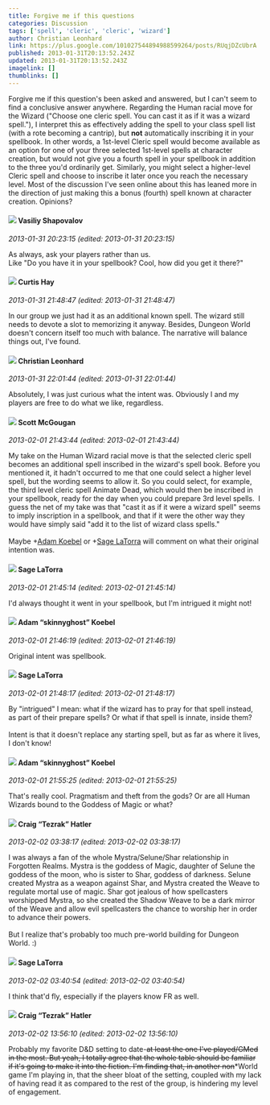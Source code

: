 ```yaml
---
title: Forgive me if this questions
categories: Discussion
tags: ['spell', 'cleric', 'cleric', 'wizard']
author: Christian Leonhard
link: https://plus.google.com/101027544894988599264/posts/RUqjDZcUbrA
published: 2013-01-31T20:13:52.243Z
updated: 2013-01-31T20:13:52.243Z
imagelink: []
thumblinks: []
---
```


Forgive me if this question&#39;s been asked and answered, but I can&#39;t seem to find a conclusive answer anywhere. Regarding the Human racial move for the Wizard (&quot;Choose one cleric spell. You can cast it as if it was a wizard spell.&quot;), I interpret this as effectively adding the spell to your class spell list (with a rote becoming a cantrip), but <b>not</b> automatically inscribing it in your spellbook. In other words, a 1st-level Cleric spell would become available as an option for one of your three selected 1st-level spells at character creation, but would not give you a fourth spell in your spellbook in addition to the three you&#39;d ordinarily get. Similarly, you might select a higher-level Cleric spell and choose to inscribe it later once you reach the necessary level. Most of the discussion I&#39;ve seen online about this has leaned more in the direction of just making this a bonus (fourth) spell known at character creation. Opinions?
<div id='comment z13dzhoouyzmgxfgm04chbdqbryvhbnbo40'>
  <h4><img src='{{site.baseurl}}//images/avatars/105808699738403752805_photo.jpg'> Vasiliy Shapovalov</h4>
      <p><cite>2013-01-31 20:23:15 (edited: 2013-01-31 20:23:15)</cite></p>
        <p>As always, ask your players rather than us. <br />Like &quot;Do you have it in your spellbook? Cool, how did you get it there?&quot;</p>
</div>
        

<div id='comment z13dzhoouyzmgxfgm04chbdqbryvhbnbo40'>
  <h4><img src='{{site.baseurl}}//images/avatars/105462142271358110122_photo.jpg'> Curtis Hay</h4>
      <p><cite>2013-01-31 21:48:47 (edited: 2013-01-31 21:48:47)</cite></p>
        <p>In our group we just had it as an additional known spell. The wizard still needs to devote a slot to memorizing it anyway. Besides, Dungeon World doesn&#39;t concern itself too much with balance. The narrative will balance things out, I&#39;ve found.</p>
</div>
        

<div id='comment z13dzhoouyzmgxfgm04chbdqbryvhbnbo40'>
  <h4><img src='{{site.baseurl}}//images/avatars/101027544894988599264_photo.jpg'> Christian Leonhard</h4>
      <p><cite>2013-01-31 22:01:44 (edited: 2013-01-31 22:01:44)</cite></p>
        <p>Absolutely, I was just curious what the intent was. Obviously I and my players are free to do what we like, regardless.</p>
</div>
        

<div id='comment z13dzhoouyzmgxfgm04chbdqbryvhbnbo40'>
  <h4><img src='{{site.baseurl}}//images/avatars/101873051689654385715_photo.jpg'> Scott McGougan</h4>
      <p><cite>2013-02-01 21:43:44 (edited: 2013-02-01 21:43:44)</cite></p>
        <p>My take on the Human Wizard racial move is that the selected cleric spell becomes an additional spell inscribed in the wizard&#39;s spell book. Before you mentioned it, it hadn&#39;t occurred to me that one could select a higher level spell, but the wording seems to allow it. So you could select, for example, the third level cleric spell Animate Dead, which would then be inscribed in your spellbook, ready for the day when you could prepare 3rd level spells.  I guess the net of my take was that &quot;cast it as if it were a wizard spell&quot; seems to imply inscription in a spellbook, and that if it were the other way they would have simply said &quot;add it to the list of wizard class spells.&quot; <br /><br />Maybe <span class="proflinkWrapper"><span class="proflinkPrefix">+</span><a class="proflink" href="https://plus.google.com/112484087750169360510" oid="112484087750169360510">Adam Koebel</a></span> or <span class="proflinkWrapper"><span class="proflinkPrefix">+</span><a class="proflink" href="https://plus.google.com/117415966179711277938" oid="117415966179711277938">Sage LaTorra</a></span> will comment on what their original intention was. </p>
</div>
        

<div id='comment z13dzhoouyzmgxfgm04chbdqbryvhbnbo40'>
  <h4><img src='{{site.baseurl}}//images/avatars/117415966179711277938_photo.jpg'> Sage LaTorra</h4>
      <p><cite>2013-02-01 21:45:14 (edited: 2013-02-01 21:45:14)</cite></p>
        <p>I&#39;d always thought it went in your spellbook, but I&#39;m intrigued it might not!</p>
</div>
        

<div id='comment z13dzhoouyzmgxfgm04chbdqbryvhbnbo40'>
  <h4><img src='{{site.baseurl}}//images/avatars/112484087750169360510_photo.jpg'> Adam “skinnyghost” Koebel</h4>
      <p><cite>2013-02-01 21:46:19 (edited: 2013-02-01 21:46:19)</cite></p>
        <p>Original intent was spellbook.</p>
</div>
        

<div id='comment z13dzhoouyzmgxfgm04chbdqbryvhbnbo40'>
  <h4><img src='{{site.baseurl}}//images/avatars/117415966179711277938_photo.jpg'> Sage LaTorra</h4>
      <p><cite>2013-02-01 21:48:17 (edited: 2013-02-01 21:48:17)</cite></p>
        <p>By &quot;intrigued&quot; I mean: what if the wizard has to pray for that spell instead, as part of their prepare spells? Or what if that spell is innate, inside them?<br /><br />Intent is that it doesn&#39;t replace any starting spell, but as far as where it lives, I don&#39;t know!</p>
</div>
        

<div id='comment z13dzhoouyzmgxfgm04chbdqbryvhbnbo40'>
  <h4><img src='{{site.baseurl}}//images/avatars/112484087750169360510_photo.jpg'> Adam “skinnyghost” Koebel</h4>
      <p><cite>2013-02-01 21:55:25 (edited: 2013-02-01 21:55:25)</cite></p>
        <p>That&#39;s really cool. Pragmatism and theft from the gods?  Or are all Human Wizards bound to the Goddess of Magic or what?</p>
</div>
        

<div id='comment z13dzhoouyzmgxfgm04chbdqbryvhbnbo40'>
  <h4><img src='{{site.baseurl}}//images/avatars/117531240065733623677_photo.jpg'> Craig “Tezrak” Hatler</h4>
      <p><cite>2013-02-02 03:38:17 (edited: 2013-02-02 03:38:17)</cite></p>
        <p>I was always a fan of the whole Mystra/Selune/Shar relationship in Forgotten Realms. Mystra is the goddess of Magic, daughter of Selune the goddess of the moon, who is sister to Shar, goddess of darkness. Selune created Mystra as a weapon against Shar, and Mystra created the Weave to regulate mortal use of magic. Shar got jealous of how spellcasters worshipped Mystra, so she created the Shadow Weave to be a dark mirror of the Weave and allow evil spellcasters the chance to worship her in order to advance their powers.<br /><br />But I realize that&#39;s probably too much pre-world building for Dungeon World. :)</p>
</div>
        

<div id='comment z13dzhoouyzmgxfgm04chbdqbryvhbnbo40'>
  <h4><img src='{{site.baseurl}}//images/avatars/117415966179711277938_photo.jpg'> Sage LaTorra</h4>
      <p><cite>2013-02-02 03:40:54 (edited: 2013-02-02 03:40:54)</cite></p>
        <p>I think that&#39;d fly, especially if the players know FR as well.</p>
</div>
        

<div id='comment z13dzhoouyzmgxfgm04chbdqbryvhbnbo40'>
  <h4><img src='{{site.baseurl}}//images/avatars/117531240065733623677_photo.jpg'> Craig “Tezrak” Hatler</h4>
      <p><cite>2013-02-02 13:56:10 (edited: 2013-02-02 13:56:10)</cite></p>
        <p>Probably my favorite D&amp;D setting to date-<del>at least the one I&#39;ve played/GMed in the most. But yeah, I totally agree that the whole table should be familiar if it&#39;s going to make it into the fiction. I&#39;m finding that, in another non</del>*World game I&#39;m playing in, that the sheer bloat of the setting, coupled with my lack of having read it as compared to the rest of the group, is hindering my level of engagement.</p>
</div>
        